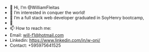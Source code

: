 - 👋 Hi, I’m @WilliamFleitas
- 👀 I’m interested in  conquer the world!
- 🌱 I’m a full stack web developer graduated in SoyHenry bootcamp, 
- 💞️ 
- 📫 How to reach me: 
- Email: will-f1@hotmail.com 
- Linkedin: https://www.linkedin.com/in/w-oni/
- Contact: +595975641525

<!---
xhiid/xhiid is a ✨ special ✨ repository because its `README.md` (this file) appears on your GitHub profile.
You can click the Preview link to take a look at your changes.
--->
